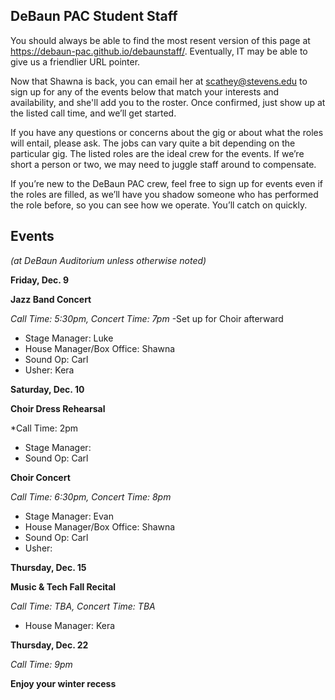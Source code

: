 ## DeBaun PAC Student Staff

You should always be able to find the most resent version of this page at <https://debaun-pac.github.io/debaunstaff/>. Eventually, IT may be able to give us a friendlier URL pointer.

Now that Shawna is back, you can email her at <scathey@stevens.edu>  to sign up for any of the events below that match your interests and availability, and she'll add you to the roster. Once confirmed, just show up at the listed call time, and we’ll get started.

If you have any questions or concerns about the gig or about what the roles will entail, please ask. The jobs can vary quite a bit depending on the particular gig. The listed roles are the ideal crew for the events. If we’re short a person or two, we may need to juggle staff around to compensate.

If you’re new to the DeBaun PAC crew, feel free to sign up for events even if the roles are filled, as we’ll have you shadow someone who has performed the role before, so you can see how we operate. You’ll catch on quickly.


## Events
*(at DeBaun Auditorium unless otherwise noted)*




**Friday, Dec. 9**

**Jazz Band Concert**

*Call Time: 5:30pm, Concert Time: 7pm*
-Set up for Choir afterward

- Stage Manager: Luke
- House Manager/Box Office: Shawna
- Sound Op: Carl
- Usher: Kera

**Saturday, Dec. 10**

**Choir Dress Rehearsal**

*Call Time: 2pm

- Stage Manager: 
- Sound Op: Carl



**Choir Concert**

*Call Time: 6:30pm, Concert Time: 8pm*

- Stage Manager: Evan
- House Manager/Box Office: Shawna
- Sound Op: Carl
- Usher:


**Thursday, Dec. 15**

**Music & Tech Fall Recital**

*Call Time: TBA, Concert Time: TBA*

- House Manager: Kera



**Thursday, Dec. 22**

*Call Time: 9pm*

**Enjoy your winter recess**


